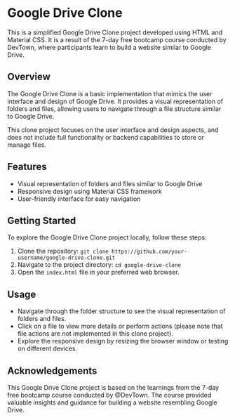 # Google Drive Clone

This is a simplified Google Drive Clone project developed using HTML and Material CSS. It is a result of the 7-day free bootcamp course conducted by DevTown, where participants learn to build a website similar to Google Drive.

## Overview

The Google Drive Clone is a basic implementation that mimics the user interface and design of Google Drive. It provides a visual representation of folders and files, allowing users to navigate through a file structure similar to Google Drive.

This clone project focuses on the user interface and design aspects, and does not include full functionality or backend capabilities to store or manage files.

## Features

- Visual representation of folders and files similar to Google Drive
- Responsive design using Material CSS framework
- User-friendly interface for easy navigation

## Getting Started

To explore the Google Drive Clone project locally, follow these steps:

1. Clone the repository: `git clone https://github.com/your-username/google-drive-clone.git`
2. Navigate to the project directory: `cd google-drive-clone`
3. Open the `index.html` file in your preferred web browser.

## Usage

- Navigate through the folder structure to see the visual representation of folders and files.
- Click on a file to view more details or perform actions (please note that file actions are not implemented in this clone project).
- Explore the responsive design by resizing the browser window or testing on different devices.

## Acknowledgements

This Google Drive Clone project is based on the learnings from the 7-day free bootcamp course conducted by @DevTown. The course provided valuable insights and guidance for building a website resembling Google Drive.
